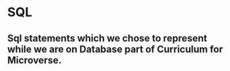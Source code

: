 # SQL
## Sql statements which we chose to represent while we are on Database part of Curriculum for Microverse.

